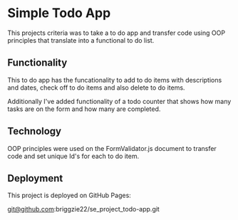 # Simple Todo App

This projects criteria was to take a to do app and transfer code using OOP principles that translate into a functional to do list.

## Functionality

This to do app has the funcationality to add to do items with descriptions and dates, check off to do items and also delete to do items.

Additionally I've added functionality of a todo counter that shows how many tasks are on the form and how many are completed.

## Technology

OOP principles were used on the FormValidator.js document to transfer code and set unique Id's for each to do item.

## Deployment

This project is deployed on GitHub Pages:

git@github.com:briggzie22/se_project_todo-app.git
